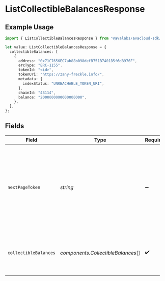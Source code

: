 # ListCollectibleBalancesResponse

## Example Usage

```typescript
import { ListCollectibleBalancesResponse } from "@avalabs/avacloud-sdk/models/components";

let value: ListCollectibleBalancesResponse = {
  collectibleBalances: [
    {
      address: "0x71C7656EC7ab88b098defB751B7401B5f6d8976F",
      ercType: "ERC-1155",
      tokenId: "<id>",
      tokenUri: "https://zany-freckle.info/",
      metadata: {
        indexStatus: "UNREACHABLE_TOKEN_URI",
      },
      chainId: "43114",
      balance: "2000000000000000000",
    },
  ],
};
```

## Fields

| Field                                                                                                                                  | Type                                                                                                                                   | Required                                                                                                                               | Description                                                                                                                            |
| -------------------------------------------------------------------------------------------------------------------------------------- | -------------------------------------------------------------------------------------------------------------------------------------- | -------------------------------------------------------------------------------------------------------------------------------------- | -------------------------------------------------------------------------------------------------------------------------------------- |
| `nextPageToken`                                                                                                                        | *string*                                                                                                                               | :heavy_minus_sign:                                                                                                                     | A token, which can be sent as `pageToken` to retrieve the next page. If this field is omitted or empty, there are no subsequent pages. |
| `collectibleBalances`                                                                                                                  | *components.CollectibleBalances*[]                                                                                                     | :heavy_check_mark:                                                                                                                     | The list of ERC-721 and ERC-1155 token balances for the address.                                                                       |